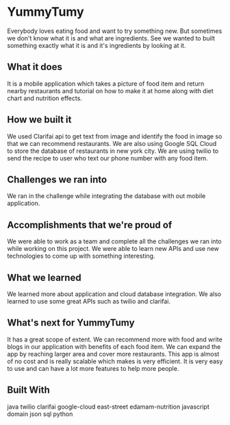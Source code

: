 # YummyTumy
Everybody loves eating food and want to try something new. But sometimes we don't know what it is and what are ingredients. See we wanted to built something exactly what it is and it's ingredients by looking at it.

## What it does
It is a mobile application which takes a picture of food item and return nearby restaurants and tutorial on how to make it at home along with diet chart and nutrition effects.

## How we built it
We used Clarifai api to get text from image and identify the food in image so that we can recommend restaurants. We are also using Google SQL Cloud to store the database of restaurants in new york city. We are using twilio to send the recipe to user who text our phone number with any food item.

## Challenges we ran into
We ran in the challenge while integrating the database with out mobile application.

## Accomplishments that we're proud of
We were able to work as a team and complete all the challenges we ran into while working on this project. We were able to learn new APIs and use new technologies to come up with something interesting.

## What we learned
We learned more about application and cloud database integration. We also learned to use some great APIs such as twilio and clarifai.

## What's next for YummyTumy
It has a great scope of extent. We can recommend more with food and write blogs in our application with benefits of each food item. We can expand the app by reaching larger area and cover more restaurants. This app is almost of no cost and is really scalable which makes is very efficient. It is very easy to use and can have a lot more features to help more people.

## Built With
 java
 twilio
 clarifai
 google-cloud
 east-street
 edamam-nutrition
 javascript
 domain
 json
 sql
 python
